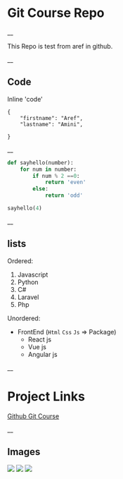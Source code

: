 # Git Course Repo

__

<p> This Repo is test from aref in github. </p>

__

## Code

Inline 'code'

```
{
    "firstname": "Aref",
    "lastname": "Amini",

}

```
__

```python
def sayhello(number):
    for num in number:
        if num % 2 ==0:
            return 'even'
        else:
            return 'odd'

sayhello(4)            

```

__

## lists

Ordered:

1. Javascript
2. Python
3. C#
4. Laravel
5. Php

Unordered:

- FrontEnd (`Html` `Css` `Js` => Package)
  - React js
  - Vue js
  - Angular js

__

# Project Links

[Github Git Course](https://github.com/Aref-af19/git-test/blob/master/test.py)

__

## Images

![](https://octodex.github.com/images/minion.png)
![](https://octodex.github.com/images/dojocat.jpg)
![](https://octodex.github.com/images/dojocat.jpg)





